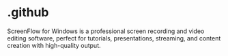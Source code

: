 # .github
ScreenFlow for Windows is a professional screen recording and video editing software, perfect for tutorials, presentations, streaming, and content creation with high-quality output.

